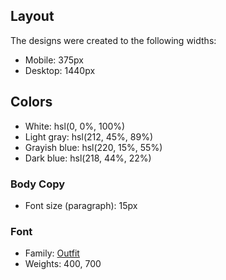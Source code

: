 ## Layout

The designs were created to the following widths:

- Mobile: 375px
- Desktop: 1440px

## Colors

- White: hsl(0, 0%, 100%)
- Light gray: hsl(212, 45%, 89%)
- Grayish blue: hsl(220, 15%, 55%)
- Dark blue: hsl(218, 44%, 22%)

### Body Copy

- Font size (paragraph): 15px

### Font

- Family: [Outfit](https://fonts.google.com/specimen/Outfit)
- Weights: 400, 700
